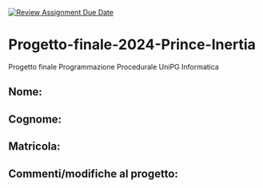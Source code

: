 [![Review Assignment Due Date](https://classroom.github.com/assets/deadline-readme-button-22041afd0340ce965d47ae6ef1cefeee28c7c493a6346c4f15d667ab976d596c.svg)](https://classroom.github.com/a/RzYJLA_u)
# Progetto-finale-2024-Prince-Inertia
Progetto finale Programmazione Procedurale UniPG Informatica

## Nome: 

## Cognome: 

## Matricola:

## Commenti/modifiche al progetto:
